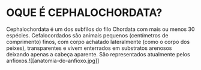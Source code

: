 # OQUE É CEPHALOCHORDATA?
Cephalochordata é um dos subfilos do filo Chordata com mais ou menos 30 espécies. Cefalocordados são animais pequenos (centímetros de comprimento) finos, com corpo achatado lateralmente (como o corpo dos peixes), transparentes e vivem enterrados em substratos arenosos deixando apenas a cabeça aparente. São representados atualmente pelos anfioxos.![[anatomia-do-anfioxo.jpg]]